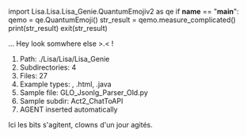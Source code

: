 
import Lisa.Lisa.Lisa_Genie.QuantumEmojiv2 as qe
if __name__ == "__main__":
  qemo = qe.QuantumEmoji()
  str_result = qemo.measure_complicated()
  print(str_result)
  exit(str_result)

... Hey look somwhere else >.< !

1. Path: ./Lisa/Lisa/Lisa_Genie
2. Subdirectories: 4
3. Files: 27
4. Example types: , .html, .java
5. Sample file: GLO_Jsonlg_Parser_Old.py
6. Sample subdir: Act2_ChatToAPI
7. AGENT inserted automatically

Ici les bits s'agitent, clowns d'un jour agités.
